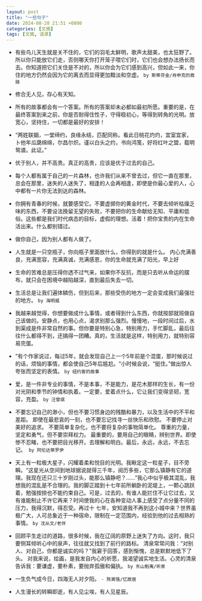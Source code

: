 ```yaml
---
layout: post
title: "一些句子"
date: 2024-08-28 21:51 +0800
categories: [文摘]
tags: [文摘, 语录]
---
```




- 有些鸟儿天生就是关不住的，它们的羽毛太鲜明，歌声太甜美，也太狂野了。所以你只能放它们走，否则哪天你打开笼子喂它们时，它们也会想办法扬长而去。你知道把它们关住是不对的，所以你会为它们感到高兴，但如此一来，你住的地方仍然会因为它的离去而显得更加黯淡和空虚。
  `by 斯蒂芬金/肖申克的救赎`

- 修合无人见，存心有天知。

- 所有的故事都会有一个答案。所有的答案却未必都如最初所愿。​​重要的是，在最终答案到来之前，你是否耐得住性子，守得稳初心，等得到转角的光明。​​放宽心，坚持住，一切都是最好的安排！

- “两姓联姻，一堂缔约，良缘永结，匹配同称。看此日桃花灼灼，宜室宜家，卜他年瓜瓞绵绵，尔昌尔炽。谨以白头之约，书向鸿笺，好将红叶之盟，载明鸳谱。此证。”

- 优于别人，并不高贵。真正的高贵，应该是优于过去的自己。 

- 每个人都有属于自己的一片森林，也许我们从来不曾去过，但它一直在那里，总会在那里，迷失的人迷失了，相逢的人会再相逢，即使是你最心爱的人，心中都有一片你无法到达的森林。

- 你拥有青春的时候，就要感受它。不要虚掷你的黄金时代，不要去倾听枯燥乏味的东西，不要设法挽留无望的失败，不要把你的生命献给无知、平庸和低俗。这些都是我们时代病态的目标，虚假的理想。活着！把你宝贵的内在生命活出来。什么都别错过。

- 做你自己，因为别人都有人做了。

- 人生就是一只空瓶子，你向瓶子里面放什么，你得到的就是什么。 内心充满善良，充满宽容，充满真诚，充满感恩，你的生命就充满了阳光，早上好

- 生命的苦难总是压得你透不过气来，如果你不反抗，而是只去听从命运的摆布，就只会在困境中越陷越深，直到最后失去一切。

- 生活总是让我们遍体鳞伤，但到后来，那些受伤的地方一定会变成我们最强壮的地方。 `by 海明威`  

- 我越来越觉得，你想要做成什么事情，或者得到什么东西，你就按部就班做自己该做的。安静点，也用心点，渴求别那么强烈。慢慢地，一段时间过后，水到渠成是件非常自然的事。但你要是特别心急，特别用力，手忙脚乱，最后往往什么都得不到，还搞得一团糟。真的，生活就是这样，特别用力，就特别容易完蛋。

- ”有个作家说过，每过5年，就会发现自己上一个5年前是个混蛋，那时候说过的话，烦恼的事情，都会使自己5年后尴尬。“小时候会说，“挺住。”做出惊人夸张而坚定的表情。 `by 纽约客的故事` 

- 爱，是一件非专业的事情，不是本事，不是能力，是花木那样的生长，有一份对光阴和季节的钟情和执着。一定要，爱着点什么，它让我们变得坚韧，宽容，充盈。 `by 汪曾祺`

- 不要忘记自己的渺小，但也不要习惯身边的残酷和暴力，以及生活中的不平和差距。 即使在最悲哀的一刻，也不要忘记找寻一丝快乐和欣慰。 不要停止对美好的追求。 不要简单复杂化，也不要将复杂的事物简单化。 尊重的力量，坚定和勇气，但不要崇拜权力。 最重要的，要用自己的眼睛，辨别世界。即使惨不忍睹，也不要把目光移开。去理解和明白。最后，永远，永远，不去忘记。  `by 阿伦达蒂罗伊` 

- 天上有一粒极大星子，闪耀着柔和悦目的光明。我瞅定这一粒星子，目不旁瞬。“这星光从空间到地球据说就得三千年，阅历多些，它那么镇静有它的道理。我现在还只三十岁刚过头，能那么镇静吧？……”我心中似乎极其混乱，我想我的混乱是不合理的。我的脚正踏到十七年前所躺卧的泥堤上，一颗心跳跃着，勉强按捺也不能约束自己。可是，过去的，有谁人能拦住不让它过去，又有谁能制止不许它再来？时间使我的心在各种变动人事上感受了点分量不同的压力，我得沉默，得忍受。再过十 七年，安知道我不再到这小城中来？世界虽极广大，人可总象近于一种宿命，限制在一定范围内，经验到他的过去相熟的事情。 `by 沈从文/老伴`

- 回顾平生走过的道路，很多时候，我在辽阔的原野上迷失了方向。这时，我只要侧耳倾听心中的泉声，往往就又找到了前行的路标。 清泉常常问我：“对别人、对自己，你都是诚实的吗？”我窘于回答，感到惭愧，总是默默地低下了头。 对我来说，绘画，是我发自内心的祈愿，我渴望诚实地生活。心灵的清泉告诉我：要谦虚，要朴素，要抛弃孤傲和偏执。 `by 东山魁夷/听泉`

- 一生负气成今日，四海无人对夕阳。 `- 陈寅恪/忆故居`

- 人生漫长的转瞬即逝，有人见尘埃，有人见星辰。
